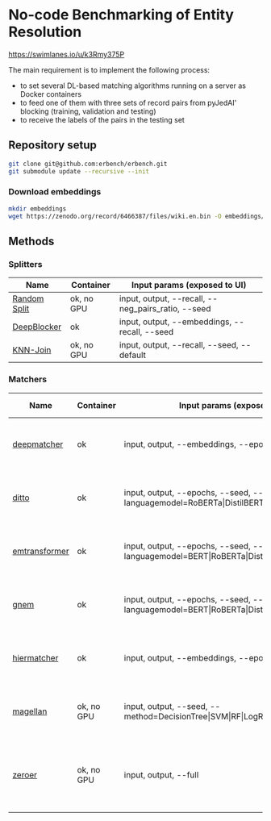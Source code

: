 # No-code Benchmarking of Entity Resolution

https://swimlanes.io/u/k3Rmy375P

The main requirement is to implement the following process:

- to set several DL-based matching algorithms running on a server as Docker containers
- to feed one of them with three sets of record pairs from pyJedAI' blocking (training, validation and testing)
- to receive the labels of the pairs in the testing set

## Repository setup

```bash
git clone git@github.com:erbench/erbench.git
git submodule update --recursive --init
```

### Download embeddings

```bash
mkdir embeddings
wget https://zenodo.org/record/6466387/files/wiki.en.bin -O embeddings/wiki.en.bin
```

## Methods

### Splitters

| Name                                           | Container  | Input params (exposed to UI)                       |
| ---------------------------------------------- |------------|----------------------------------------------------|
| [Random Split](splitters/Random/README.md)     | ok, no GPU | input, output, --recall, --neg_pairs_ratio, --seed |
| [DeepBlocker](splitters/DeepBlocker/README.md) | ok         | input, output, --embeddings, --recall, --seed      |
| [KNN-Join](splitters/KNN-Join/README.md)       | ok, no GPU | input, output, --recall, --seed, --default         |

### Matchers

| Name                                             | Container  | Input params (exposed to UI)                                                                   | Metrics columns                                         | Predictions columns                      |
| ------------------------------------------------ | ---------- |------------------------------------------------------------------------------------------------| ------------------------------------------------------- | ---------------------------------------- |
| [deepmatcher](methods/deepmatcher/README.md)     | ok         | input, output, --embeddings, --epochs                                                          | f1, precision, recall, train_time, eval_time            | tableA_id, tableB_id, label, prob_class1 |
| [ditto](methods/ditto/README.md)                 | ok         | input, output, --epochs, --seed, --languagemodel=RoBERTa\|DistilBERT                           | f1, precision, recall, train_time, eval_time            | tableA_id, tableB_id, label, prob_class1 |
| [emtransformer](methods/emtransformer/README.md) | ok         | input, output, --epochs, --seed, --languagemodel=BERT\|RoBERTa\|DistilBERT\|XLNet              | f1, precision, recall, train_time, eval_time            | tableA_id, tableB_id, label, prob_class1 |
| [gnem](methods/gnem/README.md)                   | ok         | input, output, --epochs, --seed, --languagemodel=BERT\|RoBERTa\|DistilBERT\|XLNet\|ALBERT | f1, precision, recall, train_time, eval_time            | tableA_id, tableB_id, label, prob_class1 |
| [hiermatcher](methods/hiermatcher/README.md)     | ok         | input, output, --embeddings, --epochs, --seed                                                  | f1, precision, recall, train_time, eval_time            | tableA_id, tableB_id, label, prob_class1 |
| [magellan](methods/magellan/README.md)           | ok, no GPU | input, output, --seed, --method=DecisionTree\|SVM\|RF\|LogReg\|LinReg\|NaiveBayes              | f1, precision, recall, train_time, eval_time            | tableA_id, tableB_id, label, prob_class1 |
| [zeroer](methods/zeroer/README.md)               | ok, no GPU | input, output, --full                                                                          | f1, precision, recall, train_time (always 0), eval_time | tableA_id, tableB_id, label, prob_class1 |
